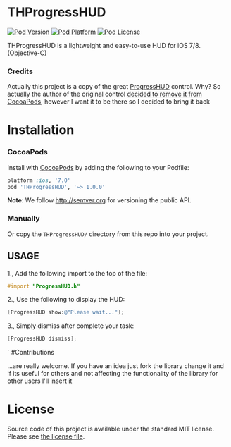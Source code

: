 THProgressHUD
===

[![Pod Version](http://img.shields.io/cocoapods/v/THProgressHUD.svg?style=flat)](http://cocoadocs.org/docsets/THProgressHUD/)
[![Pod Platform](http://img.shields.io/cocoapods/p/THProgressHUD.svg?style=flat)](http://cocoadocs.org/docsets/THProgressHUD/)
[![Pod License](http://img.shields.io/cocoapods/l/THProgressHUD.svg?style=flat)](http://opensource.org/licenses/MIT)

THProgressHUD is a lightweight and easy-to-use HUD for iOS 7/8. (Objective-C)

### Credits

Actually this project is a copy of the great [ProgressHUD](https://github.com/relatedcode/ProgressHUD) control.
Why? So actually the author of the original control [decided to remove it from CocoaPods](https://github.com/relatedcode/ProgressHUD/issues/30), however I want it to be there so I decided to bring it back

# Installation

### CocoaPods

Install with [CocoaPods](http://cocoapods.org) by adding the following to your Podfile:

``` ruby
platform :ios, '7.0'
pod 'THProgressHUD', '~> 1.0.0'
```

**Note**: We follow http://semver.org for versioning the public API.

### Manually

Or copy the `THProgressHUD/` directory from this repo into your project.

## USAGE

1., Add the following import to the top of the file:

```objective-c
#import "ProgressHUD.h"
```

2., Use the following to display the HUD:

```objective-c
[ProgressHUD show:@"Please wait..."];
```

3., Simply dismiss after complete your task:

```objective-c
[ProgressHUD dismiss];
```
`
#Contributions

...are really welcome. If you have an idea just fork the library change it and if its useful for others and not affecting the functionality of the library for other users I'll insert it

# License

Source code of this project is available under the standard MIT license. Please see [the license file](LICENSE.md).


